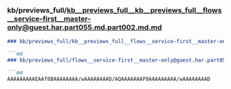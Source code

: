 ### kb/previews_full/kb__previews_full__kb__previews_full__flows__service-first__master-only@guest.har.part055.md.part002.md.md

```md
### kb/previews_full/kb__previews_full__flows__service-first__master-only@guest.har.part055.md.part002.md

```md
### kb/previews_full/flows__service-first__master-only@guest.har.part055.md (part 002)

```md
AAAAAAAAAEAAf8BAAAAAAAA/wAAAAAAAAD/AQAAAAAAAP8AAAAAAAAA/wAAAAAAAAD
```

```

```

```
